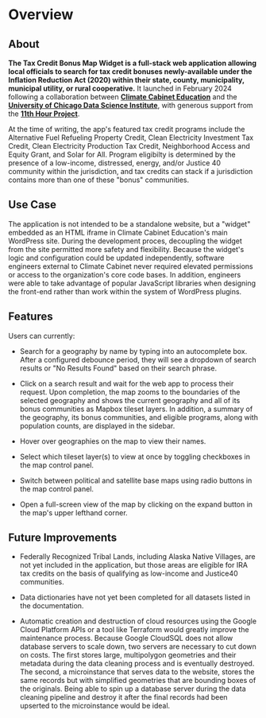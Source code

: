 # Overview

## About

**The Tax Credit Bonus Map Widget is a full-stack web application allowing local officials to search for tax credit bonuses newly-available under the Inflation Reduction Act (2020) within their state, county, municipality, municipal utility, or rural cooperative.** It launched in February 2024 following a collaboration between **[Climate Cabinet Education](https://climatecabineteducation.org/)** and the **[University of Chicago Data Science Institute](https://11thhourproject.org/)**, with generous support from the **[11th Hour Project](https://11thhourproject.org/)**.

At the time of writing, the app's featured tax credit programs include the Alternative Fuel Refueling Property Credit, Clean Electricity Investment Tax Credit, Clean Electricity Production Tax Credit, Neighborhood Access and Equity Grant, and Solar for All. Program eligibilty is determined by the presence of a low-income, distressed, energy, and/or Justice 40 community within the jurisdiction, and tax credits can stack if a jurisdiction contains more than one of these "bonus" communities.

## Use Case

The application is not intended to be a standalone website, but a "widget" embedded as an HTML iframe in Climate Cabinet Education's main WordPress site. During the development proces, decoupling the widget from the site permitted more safety and flexibility. Because the widget's logic and configuration could be updated independently, software engineers external to Climate Cabinet never required elevated permissions or access to the organization's core code bases. In addition, engineers were able to take advantage of popular JavaScript libraries when designing the front-end rather than work within the system of WordPress plugins.

## Features

Users can currently:

- Search for a geography by name by typing into an autocomplete box. After a configured debounce period, they will see a dropdown of search results or "No Results Found" based on their search phrase.

- Click on a search result and wait for the web app to process their request. Upon completion, the map zooms to the boundaries of the selected geography and shows the current geography and all of its bonus communities as Mapbox tileset layers. In addition, a summary of the geography, its bonus communities, and eligible programs, along with population counts, are displayed in the sidebar.

- Hover over geographies on the map to view their names.

- Select which tileset layer(s) to view at once by toggling checkboxes in the map control panel.

- Switch between political and satellite base maps using radio buttons in the map control panel.

- Open a full-screen view of the map by clicking on the expand button in the map's upper lefthand corner.

## Future Improvements

- Federally Recognized Tribal Lands, including Alaska Native Villages, are not yet included in the application, but those areas are eligible for IRA tax credits on the basis of qualifying as low-income and Justice40 communities.

- Data dictionaries have not yet been completed for all datasets listed in the documentation.

- Automatic creation and destruction of cloud resources using the Google Cloud Platform APIs or a tool like Terraform would greatly improve the maintenance process. Because Google CloudSQL does not allow database servers to scale down, two servers are necessary to cut down on costs. The first stores large, multipolygon geometries and their metadata during the data cleaning process and is eventually destroyed. The second, a microinstance that serves data to the website, stores the same records but with simplified geometries that are bounding boxes of the originals. Being able to spin up a database server during the data cleaning pipeline and destroy it after the final records had been upserted to the microinstance would be ideal.
